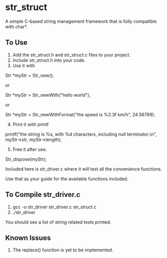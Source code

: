 str_struct
==========

A simple C-based string management framework that is fully compatible with char*.

To Use
------

1. Add the str_struct.h and str_struct.c files to your project. 
2. Include str_struct.h into your code. 
3. Use it with 

Str *myStr = Str_new();

or

Str *myStr = Str_newWith("hello world");

or 

Str *myStr = Str_newWithFormat("the speed is %2.3f km/h", 24.56789);

4. Print it with printf

printf("the string is %s, with %d characters, including null terminator.\n", myStr->str, myStr->length);

5. Free it after use. 

Str_dispose(myStr);



Included here is str_driver.c where it will test all the convenience functions. 

Use that as your guide for the available functions included. 

To Compile str_driver.c
-----------------------

1. gcc -o str_driver str_driver.c str_struct.c
2. ./str_driver

You should see a list of string related tests printed.


Known Issues
------------
1. The replace() function is yet to be implemented. 


